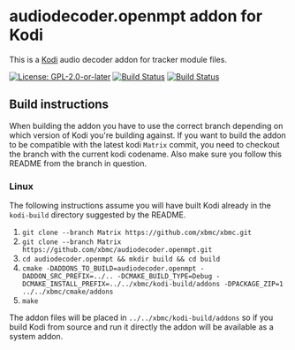 # audiodecoder.openmpt addon for Kodi

This is a [Kodi](https://kodi.tv) audio decoder addon for tracker module files.

[![License: GPL-2.0-or-later](https://img.shields.io/badge/License-GPL%20v2+-blue.svg)](LICENSE.md)
[![Build Status](https://dev.azure.com/teamkodi/binary-addons/_apis/build/status/xbmc.audiodecoder.openmpt?branchName=Matrix)](https://dev.azure.com/teamkodi/binary-addons/_build/latest?definitionId=10&branchName=Matrix)
[![Build Status](https://jenkins.kodi.tv/view/Addons/job/xbmc/job/audiodecoder.openmpt/job/Matrix/badge/icon)](https://jenkins.kodi.tv/blue/organizations/jenkins/xbmc%2Faudiodecoder.openmpt/branches/)
<!--- [![Build Status](https://ci.appveyor.com/api/projects/status/github/xbmc/audiodecoder.openmpt?branch=Matrix&svg=true)](https://ci.appveyor.com/project/xbmc/audiodecoder-openmpt?branch=Matrix) -->

## Build instructions

When building the addon you have to use the correct branch depending on which version of Kodi you're building against. 
If you want to build the addon to be compatible with the latest kodi `Matrix` commit, you need to checkout the branch with the current kodi codename.
Also make sure you follow this README from the branch in question.

### Linux

The following instructions assume you will have built Kodi already in the `kodi-build` directory 
suggested by the README.

1. `git clone --branch Matrix https://github.com/xbmc/xbmc.git`
2. `git clone --branch Matrix https://github.com/xbmc/audiodecoder.openmpt.git`
3. `cd audiodecoder.openmpt && mkdir build && cd build`
4. `cmake -DADDONS_TO_BUILD=audiodecoder.openmpt -DADDON_SRC_PREFIX=../.. -DCMAKE_BUILD_TYPE=Debug -DCMAKE_INSTALL_PREFIX=../../xbmc/kodi-build/addons -DPACKAGE_ZIP=1 ../../xbmc/cmake/addons`
5. `make`

The addon files will be placed in `../../xbmc/kodi-build/addons` so if you build Kodi from source and run it directly 
the addon will be available as a system addon.
